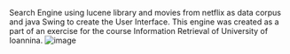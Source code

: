 Search Engine using lucene library and movies from netflix as data corpus and java Swing to create the User Interface. This engine was created as a part of an exercise for the course Information Retrieval of University of Ioannina.
![image](https://user-images.githubusercontent.com/39134175/232825077-2380dd6c-2a9b-4e3a-a3d0-1fd32f763e78.png)

